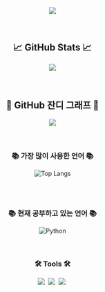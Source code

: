 <div align="center">
<img src ="https://capsule-render.vercel.app/api?type=transparent&text=ChangYoung's+GitHub&fontColor=000000&fontSize=20" />
</div>

<br>
<br>

<!-- 깃허브 통계 -->
<div align="center">
  <h2>📈 GitHub Stats 📈</h2>
  <img src="https://github-readme-stats.vercel.app/api?username=anuraghazra&show_icons=true&theme=transparent" />
</div>

<br>
<br>

<!-- GitHub 잔디 그래프 -->
<div align="center">
  <h2>🌱 GitHub 잔디 그래프 🌱</h2>
  <img src="https://ghchart.rshah.org/33333/Chang558"/>
</div>

<br>
<br>


<!-- Most Language -->
<h3 align="center">📚 가장 많이 사용한 언어 📚</h3>
<p align="center">
  <img src="https://github-readme-stats.vercel.app/api/top-langs/?username=Chang558&layout=donut" alt="Top Langs" />
</p>

<br>
<br>


<!-- Studying... -->
<h3 align="center">📚 현재 공부하고 있는 언어 📚</h3>
<div align="center">
  <img alt="Python" src ="https://img.shields.io/badge/Python-3776AB.svg?&style=flat-square&logo=Python&logoColor=white"/>
</div>

<br>
<br>


<!-- Tools -->
<h3 align="center">🛠 Tools 🛠</h3>
<div align="center">
  <img src="https://img.shields.io/badge/git-F05033.svg?style=for-the-badge&logo=git&logoColor=white" />&nbsp
  <img src="https://img.shields.io/badge/github-181717.svg?style=for-the-badge&logo=github&logoColor=white" />&nbsp
  <img src="https://img.shields.io/badge/Notion-F3F3F3.svg?style=for-the-badge&logo=notion&logoColor=black" />&nbsp
</div>
